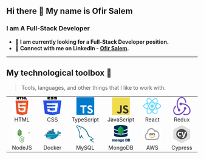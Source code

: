 ## Hi there 👋 My name is Ofir Salem

### I am A Full-Stack Developer

- **🏢 I am currently looking for a Full-Stack Developer position.**
- **👥 Connect with me on LinkedIn - [Ofir Salem](https://www.linkedin.com/in/ofir-salem/).**

---

## My technological toolbox 🧰

> Tools, languages, and other things that I like to work with.

<table>
  <tr>
    <td align="center" width="96">
      <a href="#macropower-tech">
        <img src="./img/html.png" width="48" height="48" alt="html" />
      </a>
      <br>HTML
    </td>
    <td align="center" width="96">
      <a href="#macropower-tech">
        <img src="./img/css.png" width="48" height="48" alt="css" />
      </a>
      <br>CSS
    </td>
    <td align="center" width="96">
      <a href="#macropower-tech">
        <img src="./img/typescript-original.svg" width="48" height="48" alt="TypeScript" />
      </a>
      <br>TypeScript
    </td>
    <td align="center" width="96">
      <a href="#macropower-tech">
        <img src="./img/javascript-original.svg" width="48" height="48" alt="JavaScript" />
      </a>
      <br>JavaScript
    </td>
    <td align="center" width="96">
      <a href="#macropower-tech" >
        <img src="./img/react-original.svg" width="48" height="48" alt="React" />
      </a>
      <br>React
    </td>
    <td align="center" width="96">
      <a href="#macropower-tech">
        <img src="./img/Redux.png" width="48" height="48" alt="Redux" />
      </a>
      <br>Redux
    </td>
  </tr>
  <tr>
    <td align="center" width="96"> 
      <a href="#macropower-tech" >
        <img src="./img/nodejs.svg" width="48" height="48" alt="Node" />
      </a>
      <br>NodeJS
    </td>
    <td align="center" width="96"> 
      <a href="#macropower-tech" >
        <img src="./img/docker-original.svg" width="48" height="48" alt="Docker" />
      </a>
      <br>Docker
    </td>
    <td align="center"  width="96">
      <a href="#macropower-tech">
        <img src="./img/mysql-original.svg" width="48" height="48" alt="MySQL" />
      </a>
      <br>MySQL
    </td>
    <td align="center"  width="96">
      <a href="#macropower-tech">
        <img src="./img/mongodb_thumbnail.png" width="48" height="48" alt="Mongo" />
      </a>
      <br>MongoDB
    </td>
    <td align="center"  width="96">
      <a href="#macropower-tech">
        <img src="./img/aws.png" width="48" height="48" alt="aws" />
      </a>
      <br>AWS
    </td>
    <td align="center"  width="96">
      <a href="#macropower-tech">
        <img src="./img/cypress.png" width="48" height="48" alt="cypress" />
      </a>
      <br>Cypress
    </td>

  </tr>
</table>
